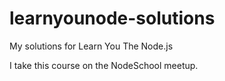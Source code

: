 learnyounode-solutions
======================

My solutions for Learn You The Node.js

I take this course on the NodeSchool meetup.
